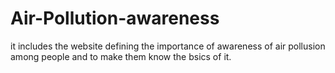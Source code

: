 # Air-Pollution-awareness
it includes the website defining the importance of awareness of air pollusion among people and to make them know the bsics of it.
